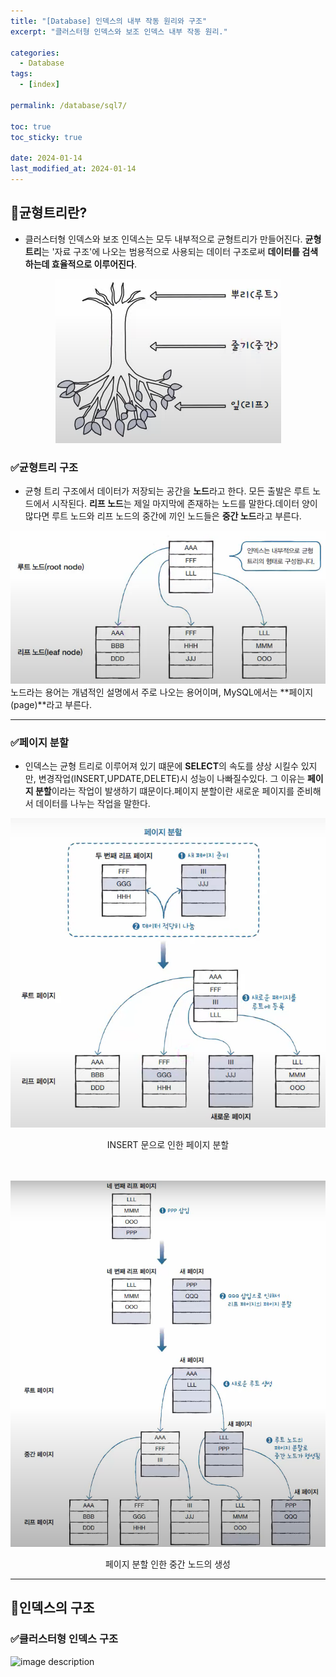 ```yaml
---
title: "[Database] 인덱스의 내부 작동 원리와 구조"
excerpt: "클러스터형 인덱스와 보조 인덱스 내부 작동 원리."

categories:
  - Database
tags:
  - [index]

permalink: /database/sql7/

toc: true
toc_sticky: true

date: 2024-01-14
last_modified_at: 2024-01-14
---
```



## 📌균형트리란?
* 클러스터형 인덱스와 보조 인덱스는 모두 내부적으로 균형트리가 만들어진다. **균형 트리**는 '자료 구조'에 나오는 범용적으로 사용되는 데이터 구조로써 **데이터를 검색하는데 효율적으로 이루어진다**. 

<p align="center">
  <img src="/assets/images/index5.png">
</p>


### ✅균형트리 구조
* 균형 트리 구조에서 데이터가 저장되는 공간을 **노드**라고 한다. 모든 출발은 루트 노드에서 시작된다. **리프 노드**는 제일 마지막에 존재하는 노드를 말한다.데이터 양이 많다면 루트 노드와 리프 노드의 중간에 끼인 노드들은 **중간 노드**라고 부른다.

![image description](/assets/images/index6.png)<br>
노드라는 용어는 개념적인 설명에서 주로 나오는 용어이며, MySQL에서는 **페이지(page)**라고 부른다.

--- 
### ✅페이지 분할
* 인덱스는 균형 트리로 이루어져 있기 떄문에 **SELECT**의 속도를 샹상 시킬수 있지만, 변경작업(INSERT,UPDATE,DELETE)시 성능이 나빠질수있다. 그 이유는 **페이지 분할**이라는 작업이 발생하기 떄문이다.페이지 분할이란 새로운 페이지를 준비해서 데이터를 나누는 작업을 말한다. 

![image description](/assets/images/index7.png)
<center>INSERT 문으로 인한 페이지 분할</center>
<br>
<br>

![image description](/assets/images/index8.png)<br>
<center> 페이지 분할 인한 중간 노드의 생성</center>


---

## 📌인덱스의 구조 

### ✅클러스터형 인덱스 구조

![image description](/assets/images/index9.png)<br>